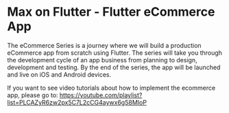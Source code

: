 # Max on Flutter - Flutter eCommerce App
The eCommerce Series is a journey where we will build a production eCommerce app from scratch using Flutter. The series will take you through the development cycle of an app business from planning to design, development and testing. By the end of the series, the app will be launched and live on iOS and Android devices. 

If you want to see video tutorials about how to implement the ecommerce app, please go to: https://youtube.com/playlist?list=PLCAZyR6zw2px5C7L2cCG4aywx6g58MIoP 
